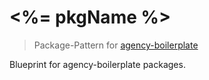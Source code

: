 # <%= pkgName %>

> Package-Pattern for [agency-boilerplate](https://github.com/agency-framework/agency-boilerplate)

Blueprint for agency-boilerplate packages.
